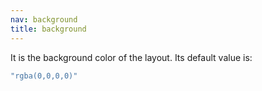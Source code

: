 ```yaml
---
nav: background
title: background
---
```


It is the background color of the layout. Its default value is:

```javascript
"rgba(0,0,0,0)"
```
